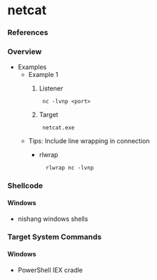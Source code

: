 <!---------------------------------------------------------------------------------
Copyright: (c) BLS OPS LLC.
This program is free software: you can redistribute it and/or modify
it under the terms of the GNU General Public License as published by
the Free Software Foundation, version 3.
This program is distributed in the hope that it will be useful,
but WITHOUT ANY WARRANTY; without even the implied warranty of
MERCHANTABILITY or FITNESS FOR A PARTICULAR PURPOSE. See the
GNU General Public License for more details.
You should have received a copy of the GNU General Public License
along with this program. If not, see <https://www.gnu.org/licenses/>.
--------------------------------------------------------------------------------->
# netcat
### References
### Overview

* Examples
	* Example 1
		1. Listener

				nc -lvnp <port>
		1. Target

				netcat.exe
	* Tips: Include line wrapping in connection
		* rlwrap

				rlwrap nc -lvnp

### Shellcode
#### Windows

* nishang windows shells

### Target System Commands
#### Windows

* PowerShell IEX cradle